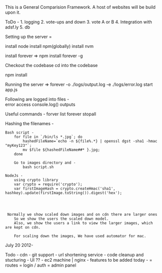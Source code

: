This is a General Comparision Framework. A host of websites will be build upon it.

ToDo -
	1. logging
	2. vote-ups and down
	3. vote A or B
	4. Integration with adsf.ly
	5. db




Setting up the server =


install node 
install npm(globally)
install nvm

install forever => npm install forever -g

Checkout the codebase
cd into the codebase

npm install

Running the server => forever -o ./logs/output.log -e ./logs/error.log start app.js
	
Following are logged into files -	
	error
	access
	console.log() outputs


Useful commands -
	forver list
	forever stopall


Hashing the filenames -

	Bash script -
		for file in `/bin/ls *.jpg`; do
		    hashedFileName=`echo -n ${file%.*} | openssl dgst -sha1 -hmac "myKey123"`;
		    mv $file ${hashedFileName##* }.jpg;
		done

		Go to images directory and - 
			bash script.sh

	NodeJs -
		using crypto library
		var crypto = require('crypto');
	    var firstImageHash = crypto.createHmac('sha1', hashkey).update(firstImage.toString()).digest('hex');




	 Normally we show scaled down images and on cdn there are larger ones
	 	So we show the users the scaled down model.
	 	Also, we show the users a link to view the larger images, which are kept on cdn.

	 	For scaling down the images, We have used automator for mac.


July 20 2012-

Todo 
	- cdn
	- git support
	- url shortening service
	- code cleanup and stucturing
	- UI ??
	- ec2 machine | nginx
	- features to be added today -
		= routes
		= login / auth
		= admin panel


























